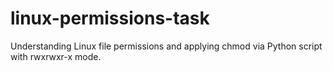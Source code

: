 # linux-permissions-task
Understanding Linux file permissions and applying chmod via Python script with rwxrwxr-x mode.
